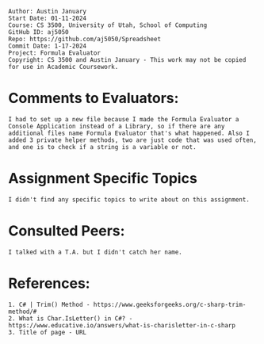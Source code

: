 ﻿```
Author: Austin January
Start Date: 01-11-2024
Course: CS 3500, University of Utah, School of Computing
GitHub ID: aj5050
Repo: https://github.com/aj5050/Spreadsheet
Commit Date: 1-17-2024
Project: Formula Evaluator
Copyright: CS 3500 and Austin January - This work may not be copied for use in Academic Coursework.
```
# Comments to Evaluators:
    I had to set up a new file because I made the Formula Evaluator a Console Application instead of a Library, so if there are any additional files name Formula Evaluator that's what happened. Also I added 3 private helper methods, two are just code that was used often, and one is to check if a string is a variable or not. 

# Assignment Specific Topics
    I didn't find any specific topics to write about on this assignment.


# Consulted Peers:

    I talked with a T.A. but I didn't catch her name. 

# References:

    1. C# | Trim() Method - https://www.geeksforgeeks.org/c-sharp-trim-method/#
    2. What is Char.IsLetter() in C#? - https://www.educative.io/answers/what-is-charisletter-in-c-sharp
    3. Title of page - URL


